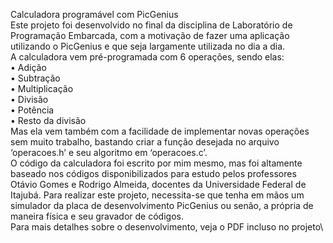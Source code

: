 Calculadora programável com PicGenius\
Este projeto foi desenvolvido no final da disciplina de Laboratório de Programação Embarcada, com a motivação de fazer uma aplicação utilizando o PicGenius e que seja largamente utilizada no dia a dia.\
A calculadora vem pré-programada com 6 operações, sendo elas:\
•	Adição\
•	Subtração\
•	Multiplicação\
•	Divisão\
•	Potência\
•	Resto da divisão\
Mas ela vem também com a facilidade de implementar novas operações sem muito trabalho, bastando criar a função desejada no arquivo ‘operacoes.h’ e seu algoritmo em ‘operacoes.c’.\
O código da calculadora foi escrito por mim mesmo, mas foi altamente baseado nos códigos disponibilizados para estudo pelos professores Otávio Gomes e Rodrigo Almeida, docentes da Universidade Federal de Itajubá.
Para realizar este projeto, necessita-se que tenha em mãos um simulador da placa de desenvolvimento PicGenius ou senão, a própria de maneira física e seu gravador de códigos.\
Para mais detalhes sobre o desenvolvimento, veja o PDF incluso no projeto\
